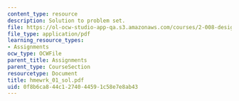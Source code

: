 ```yaml
---
content_type: resource
description: Solution to problem set.
file: https://ol-ocw-studio-app-qa.s3.amazonaws.com/courses/2-008-design-and-manufacturing-ii-spring-2004/0f8b6ca844c1274044591c58e7e8ab43_hmewrk_01_sol.pdf
file_type: application/pdf
learning_resource_types:
- Assignments
ocw_type: OCWFile
parent_title: Assignments
parent_type: CourseSection
resourcetype: Document
title: hmewrk_01_sol.pdf
uid: 0f8b6ca8-44c1-2740-4459-1c58e7e8ab43
---
```

